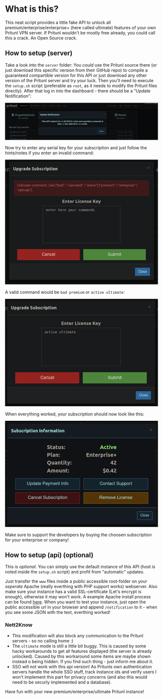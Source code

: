 # What is this? #
This neat script provides a little fake API to unlock all premium/enterprise/enterprise+ (here called ultimate) features of your own Pritunl VPN server. If Pritunl wouldn't be mostly free already, you could call this a crack. An Open Source crack.

## How to setup (server) ##
Take a look into the `server` folder: You _could_ use the Pritunl source there (or just download this specific version from their GitHub repo) to compile a guaranteed compartible version for this API or just download any other version of the Pritunl server and try your luck.
Then you'll need to execute the `setup.sh` script (preferable as `root`, as it needs to modify the Pritunl files directly).
After that log in into the dashboard - there should be a "Update Notification":

![login-msg](docs/login-msg.png)

Now try to enter any serial key for your subscription and just follow the hints/notes if you enter an invalid command:

![enter-something](docs/enter-something.png)

A valid command would be `bad premium` or `active ultimate`:

![active-ultimate](docs/active-ultimate.png)

When everything worked, your subscription should now look like this:

![done](docs/done.png)

Make sure to support the developers by buying the choosen subscription for your enterprise or company!

## How to setup (api) (optional) ##
This is _optional_. You can simply use the default instance of this API (host is noted inside the `setup.sh` script) and profit from "automatic" updates.

Just transfer the `www` files inside a public accessible root-folder on your _seperate_ Apache (really everthing with PHP support works) webserver. Also make sure your instance has a valid SSL-certificate (Let's encrypt is enough), otherwise it may won't work.
A example Apache install process can be found [here](docs/apache/install.md). When you want to test your instance, just open the public accessible url in your browser and append `/notification` to it - when you see some JSON with the text, everthing worked!

### Nett2Know ###
* This modification will also block any communication to the Pritunl servers - so no calling home :)
* The `ultimate` mode is still a little bit buggy. This is caused by some hacky workarounds to get all features displayed (the server is already unlocked). Caused by this workaround some items are maybe shown instead o being hidden. If you find such thing - just inform me about it.
* SSO will not work with this api version! As Pritunls own authentication servers handle the whole SSO stuff, track instance ids and verify users I won't implement this part for privacy concerns (and also this would need to be securly implemented and a database).

Have fun with your new premium/enterprise/ultimate Pritunl instance!
